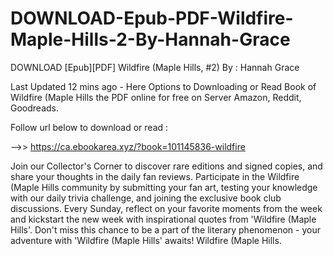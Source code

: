 # DOWNLOAD-Epub-PDF-Wildfire-Maple-Hills-2-By-Hannah-Grace
DOWNLOAD [Epub][PDF] Wildfire (Maple Hills, #2) By : Hannah  Grace

Last Updated 12 mins ago - Here Options to Downloading or Read Book of Wildfire (Maple Hills the PDF online for free on Server Amazon, Reddit, Goodreads.
 
Follow url below to download or read :
 
-->> https://ca.ebookarea.xyz/?book=101145836-wildfire

Join our Collector's Corner to discover rare editions and signed copies, and share your thoughts in the daily fan reviews.
Participate in the Wildfire (Maple Hills community by submitting your fan art, testing your knowledge with our daily trivia challenge, and joining the exclusive book club discussions.
Every Sunday, reflect on your favorite moments from the week and kickstart the new week with inspirational quotes from 'Wildfire (Maple Hills'. Don't miss this chance to be a part of the literary phenomenon - your adventure with 'Wildfire (Maple Hills' awaits! Wildfire (Maple Hills.
